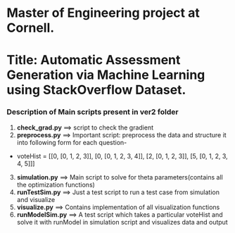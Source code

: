# Master of Engineering project at Cornell.
# Title: Automatic Assessment Generation via Machine Learning using StackOverflow Dataset.

### Description of Main scripts present in ver2 folder

1. **check_grad.py**       ==>        script to check the gradient
2. **preprocess.py**       ==>        Important script: preprocess the data and structure it into following form for each question-
  * voteHist = [[0, [0, 1, 2, 3]], [0, [0, 1, 2, 3, 4]], [2, [0, 1, 2, 3]], [5, [0, 1, 2, 3, 4, 5]]]
3. **simulation.py**       ==>        Main script to solve for theta parameters(contains all the optimization functions)
4. **runTestSim.py**       ==>        Just a test script to run a test case from simulation and visualize
5. **visualize.py**        ==>        Contains implementation of all visualization functions
6. **runModelSim.py**      ==>        A test script which takes a particular voteHist and solve it with runModel in simulation script and visualizes data and output
